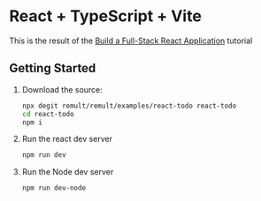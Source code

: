 # React + TypeScript + Vite

This is the result of the [Build a Full-Stack React Application](https://remult.dev/tutorials/react/) tutorial

## Getting Started

1. Download the source:

   ```bash
   npx degit remult/remult/examples/react-todo react-todo
   cd react-todo
   npm i
   ```

2. Run the react dev server
   ```bash
   npm run dev
   ```
3. Run the Node dev server
   ```bash
   npm run dev-node
   ```
